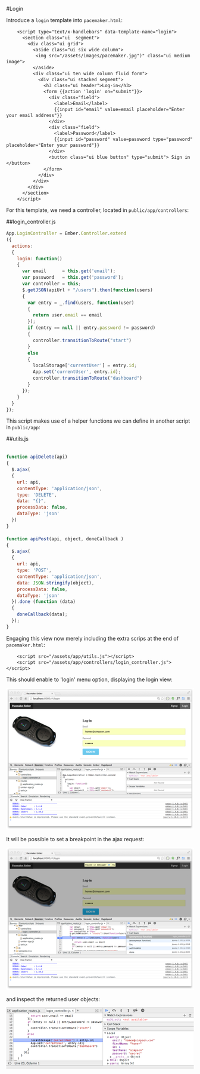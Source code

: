 #Login

Introduce a `login` template into `pacemaker.html`:

~~~
    <script type="text/x-handlebars" data-template-name="login">
      <section class="ui  segment">
        <div class="ui grid">
          <aside class="ui six wide column">
           <img src="/assets/images/pacemaker.jpg")" class="ui medium image">
          </aside>
          <div class="ui ten wide column fluid form">
            <div class="ui stacked segment">
              <h3 class="ui header">Log-in</h3>
              <form {{action 'login' on="submit"}}>
                <div class="field">
                  <label>Email</label>     
                  {{input id="email" value=email placeholder="Enter your email address"}}
                </div>
                <div class="field">
                  <label>Password</label>     
                  {{input id="password" value=password type="password" placeholder="Enter your password"}}
                </div>
                <button class="ui blue button" type="submit"> Sign in </button>
              </form>
            </div>
          </div>
        </div>
      </section>
    </script>
~~~

For this template, we need a controller, located in `public/app/controllers`:

##login_controller.js

~~~javascript
App.LoginController = Ember.Controller.extend
({  
  actions: 
  {
    login: function() 
    {
      var email      = this.get('email');
      var password   = this.get('password');
      var controller = this;
      $.getJSON(apiUrl + "/users").then(function(users)
      {
        var entry = _.find(users, function(user)
        {
          return user.email == email 
        });
        if (entry == null || entry.password != password)
        {
          controller.transitionToRoute("start")
        }
        else
        {
          localStorage['currentUser'] = entry.id;
          App.set('currentUser', entry.id);
          controller.transitionToRoute("dashboard")
        }
      });
    }
  }
});
~~~

This script makes use of a helper functions we can define in another script in `public/app`:

##utils.js

~~~javascript

function apiDelete(api)
{
  $.ajax(
  {
    url: api,
    contentType: 'application/json',
    type: 'DELETE',
    data: "{}",
    processData: false,
    dataType: 'json'
  })
}

function apiPost(api, object, doneCallback )
{
  $.ajax(
  {
    url: api,
    type: 'POST',
    contentType: 'application/json',
    data: JSON.stringify(object),
    processData: false,
    dataType: 'json'
  }).done (function (data)
  {
    doneCallback(data);
  });
}
~~~

Engaging this view now merely including the extra scrips at the end of `pacemaker.html`:

~~~
    <script src="/assets/app/utils.js"></script>
    <script src="/assets/app/controllers/login_controller.js"></script>
~~~

This should enable to 'login' menu option, displaying the login view:

![](img/04.png)

It will be possible to set a breakpoint in the ajax request:

![](img/05.png)

and inspect the returned user objects:

![](img/06.png)




